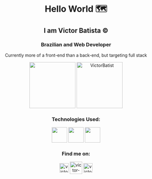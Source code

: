 <h1 align="center">  Hello World 🗺️ </h1>

<h2 align="center">  I am Victor Batista ©️ </h2>  

<h3 align="center">Brazilian and Web Developer</h3> 

<p align="center">Currently more of a front-end than a back-end, but targeting full stack</p> 

<div align="center">
<img height="150cm" src="https://github-readme-stats.vercel.app/api?username=VictorBatist&show_icons=true&theme=transparent"/>
<img height="150cm" src="https://github-readme-stats.vercel.app/api/top-langs?username=VictorBatist&show_icons=true&locale=en&layout=compact" alt="VictorBatist"/>
</div>

<h3 align="center">Technologies Used:</h3> 

<div align="center" style="display: inline_blocks">
<img height="50px" src="https://cdn.jsdelivr.net/gh/devicons/devicon/icons/html5/html5-original.svg" />
<img height="50px" src="https://cdn.jsdelivr.net/gh/devicons/devicon/icons/css3/css3-original.svg" />
<img height="50px" src="https://cdn.jsdelivr.net/gh/devicons/devicon/icons/git/git-original.svg" />
</div>

<div align="center">
<h3> Find me on:</h3>
<p>
<a href="https://www.linkedin.com/in/victor-bdev" target="blank"><img align="center" src="https://raw.githubusercontent.com/rahuldkjain/github-profile-readme-generator/master/src/images/icons/Social/linked-in-alt.svg" alt="victor-batista-dev" height="30" /></a>
<a href="https://discord.com/channels/@victorbatista0200" target="blank"><img align="center" src="https://raw.githubusercontent.com/rahuldkjain/github-profile-readme-generator/888aff31e1d26dd2a6acf6afebbc34970aeb0118/src/images/icons/Social/discord.svg" alt="victor-batista-dev" height="40"  /></a>
<a href="https://www.instagram.com/victorb_dm/" target="blank"><img align="center" src="https://raw.githubusercontent.com/rahuldkjain/github-profile-readme-generator/888aff31e1d26dd2a6acf6afebbc34970aeb0118/src/images/icons/Social/instagram.svg" alt="victor-batista-dev" height="30" width="30" /></a>

</p> 
</div>


<!--
**VictorBatist/VictorBatist** is a ✨ _special_ ✨ repository because its `README.md` (this file) appears on your GitHub profile.

Here are some ideas to get you started:

- 🔭 I’m currently working on ...
- 🌱 I’m currently learning ...
- 👯 I’m looking to collaborate on ...
- 🤔 I’m looking for help with ...
- 💬 Ask me about ...
- 📫 How to reach me: ...
- 😄 Pronouns: ...
- ⚡ Fun fact: ...
-->

